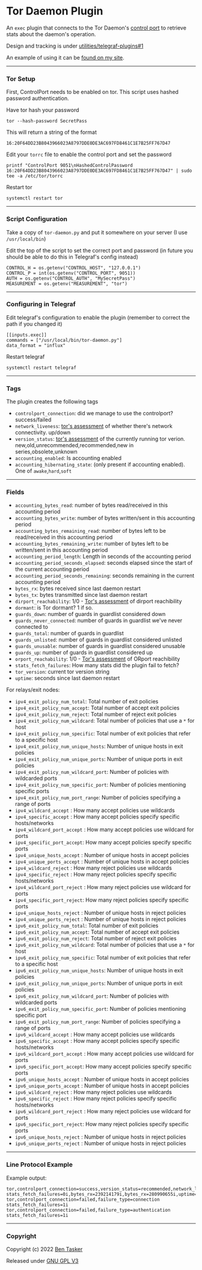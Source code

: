# Tor Daemon Plugin

An `exec` plugin that connects to the Tor Daemon's [control port](https://github.com/torproject/torspec/blob/main/control-spec.txt) to retrieve stats about the daemon's operation.

Design and tracking is under [utilities/telegraf-plugins#1](https://projects.bentasker.co.uk/gils_projects/issue/utilities/telegraf-plugins/1.html)

An example of using it can be [found on my site](https://www.bentasker.co.uk/posts/documentation/general/monitoring-tor-daemon-with-telegraf.html).

----

### Tor Setup

First, ControlPort needs to be enabled on tor. This script uses hashed password authentication.

Have tor hash your password

    tor --hash-password SecretPass
    
This will return a string of the format

    16:20F64DD23B8043966023A8797DDE0DE3AC697FD8461C1E7B25FF767D47
    
Edit your `torrc` file to enable the control port and set the password

    printf "ControlPort 9051\nHashedControlPassword 16:20F64DD23B8043966023A8797DDE0DE3AC697FD8461C1E7B25FF767D47" | sudo tee -a /etc/tor/torrc

Restart tor

    systemctl restart tor
    
----

### Script Configuration

Take a copy of `tor-daemon.py` and put it somewhere on your server (I use `/usr/local/bin`)

Edit the top of the script to set the correct port and password (in future you should be able to do this in Telegraf's config instead)

    CONTROL_H = os.getenv("CONTROL_HOST", "127.0.0.1")
    CONTROL_P = int(os.getenv("CONTROL_PORT", 9051))
    AUTH = os.getenv("CONTROL_AUTH", "MySecretPass")
    MEASUREMENT = os.getenv("MEASUREMENT", "tor")

----

### Configuring in Telegraf
   
Edit telegraf's configuration to enable the plugin (remember to correct the path if you changed it)

    [[inputs.exec]]
    commands = ["/usr/local/bin/tor-daemon.py"]
    data_format = "influx"

Restart telegraf

    systemctl restart telegraf
    
----

### Tags

The plugin creates the following tags

- `controlport_connection`: did we manage to use the controlport? success/failed
- `network_liveness`: [tor's assessment](https://github.com/torproject/torspec/blob/main/control-spec.txt#L1127) of whether there's network connectivity. up/down
- `version_status`: [tor's assessment](https://github.com/torproject/torspec/blob/main/control-spec.txt#L988) of the currently running tor verion. new,old,unrecommended,recommended,new in series,obsolete,unknown
- `accounting_enabled`: Is accounting enabled
- `accounting_hibernating_state`: (only present if accounting enabled). One of `awake`,`hard`,`soft`


----

### Fields

- `accounting_bytes_read`: number of bytes read/received in this accounting period
- `accounting_bytes_write`: number of bytes written/sent in this accounting period
- `accounting_bytes_remaining_read`: number of bytes left to be read/received in this accounting period
- `accounting_bytes_remaining_write`: number of bytes left to be written/sent in this accounting period
- `accounting_period_length`: Length in seconds of the accounting period
- `accounting_period_seconds_elapsed`: seconds elapsed since the start of the current accounting period
- `accounting_period_seconds_remaining`: seconds remaining in the current accounting period
- `bytes_rx`: bytes received since last daemon restart
- `bytes_tx`: bytes transmitted since last daemon restart
- `dirport_reachability`: 1/0 - [Tor's assessment](https://github.com/torproject/torspec/blob/main/control-spec.txt#L972) of dirport reachibility
- `dormant`: is Tor dormant? 1 if so.
- `guards_down`: number of guards in guardlist considered down
- `guards_never_connected`: number of guards in guardlist we've never connected to
- `guards_total`: number of guards in guardlist
- `guards_unlisted`: number of guards in guardlist considered unlisted
- `guards_unusable`: number of guards in guardlist considered unusable
- `guards_up`: number of guards in guardlist considered up
- `orport_reachability`: 1/0 - [Tor's assessment](https://github.com/torproject/torspec/blob/main/control-spec.txt#L970) of ORport reachibility
- `stats_fetch_failures`: How many stats did the plugin fail to fetch?
- `tor_version`: current tor version string
- `uptime`: seconds since last daemon restart

For relays/exit nodes:

- `ipv4_exit_policy_num_total`: Total number of exit policies
- `ipv4_exit_policy_num_accept`: Total number of accept exit policies 
- `ipv4_exit_policy_num_reject`: Total number of reject exit policies 
- `ipv4_exit_policy_num_wildcard`: Total number of policies that use a `*` for host
- `ipv4_exit_policy_num_specific`: Total number of exit policies that refer to a specific host
- `ipv4_exit_policy_num_unique_hosts`: Number of unique hosts in exit policies
- `ipv4_exit_policy_num_unique_ports`: Number of unique ports in exit policies
- `ipv4_exit_policy_num_wildcard_port`: Number of policies with wildcarded ports
- `ipv4_exit_policy_num_specific_port`: Number of policies mentioning specific ports
- `ipv4_exit_policy_num_port_range`: Number of policies specifying a range of ports
- `ipv4_wildcard_accept` : How many accept policies use wildcards
- `ipv4_specific_accept` : How many accept policies specify specific hosts/networks
- `ipv4_wildcard_port_accept` : How many accept policies use wildcard for ports
- `ipv4_specific_port_accept`: How many accept policies specify specific ports
- `ipv4_unique_hosts_accept` : Number of unique hosts in accept policies
- `ipv4_unique_ports_accept` : Number of unique hosts in accept policies
- `ipv4_wildcard_reject` : How many reject policies use wildcards
- `ipv4_specific_reject` : How many reject policies specify specific hosts/networks
- `ipv4_wildcard_port_reject` : How many reject policies use wildcard for ports
- `ipv4_specific_port_reject`: How many reject policies specify specific ports
- `ipv4_unique_hosts_reject` : Number of unique hosts in reject policies
- `ipv4_unique_ports_reject` : Number of unique hosts in reject policies
- `ipv6_exit_policy_num_total`: Total number of exit policies
- `ipv6_exit_policy_num_accept`: Total number of accept exit policies 
- `ipv6_exit_policy_num_reject`: Total number of reject exit policies 
- `ipv6_exit_policy_num_wildcard`: Total number of policies that use a `*` for host
- `ipv6_exit_policy_num_specific`: Total number of exit policies that refer to a specific host
- `ipv6_exit_policy_num_unique_hosts`: Number of unique hosts in exit policies
- `ipv6_exit_policy_num_unique_ports`: Number of unique ports in exit policies
- `ipv6_exit_policy_num_wildcard_port`: Number of policies with wildcarded ports
- `ipv6_exit_policy_num_specific_port`: Number of policies mentioning specific port
- `ipv6_exit_policy_num_port_range`: Number of policies specifying a range of ports
- `ipv6_wildcard_accept` : How many accept policies use wildcards
- `ipv6_specific_accept` : How many accept policies specify specific hosts/networks
- `ipv6_wildcard_port_accept` : How many accept policies use wildcard for ports
- `ipv6_specific_port_accept`: How many accept policies specify specific ports
- `ipv6_unique_hosts_accept` : Number of unique hosts in accept policies
- `ipv6_unique_ports_accept` : Number of unique hosts in accept policies
- `ipv6_wildcard_reject` : How many reject policies use wildcards
- `ipv6_specific_reject` : How many reject policies specify specific hosts/networks
- `ipv6_wildcard_port_reject` : How many reject policies use wildcard for ports
- `ipv6_specific_port_reject`: How many reject policies specify specific ports
- `ipv6_unique_hosts_reject` : Number of unique hosts in reject policies
- `ipv6_unique_ports_reject` : Number of unique hosts in reject policies


----

### Line Protocol Example

Example output:

```
tor,controlport_connection=success,version_status=recommended,network_liveness=up stats_fetch_failures=0i,bytes_rx=239214179i,bytes_rx=280990655i,uptime=35874i,tor_version="0.4.5.10",dormant=0i,orport_reachability=1i,dirport_reachability=1i,guards_never_connected=22i,guards_down=0i,guards_up=0i,guards_unlisted=0i,guards_unusable=0i,guards_total=22i
tor,controlport_connection=failed,failure_type=connection stats_fetch_failures=1i
tor,controlport_connection=failed,failure_type=authentication stats_fetch_failures=1i
```

----

### Copyright

Copyright (c) 2022 [Ben Tasker](https://www.bentasker.co.uk/)

Released under [GNU GPL V3](https://www.gnu.org/licenses/gpl-3.0.txt)
